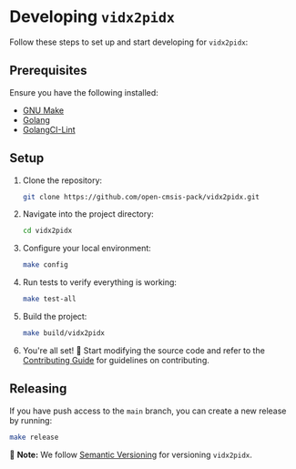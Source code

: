 # Developing `vidx2pidx`

Follow these steps to set up and start developing for `vidx2pidx`:

## Prerequisites

Ensure you have the following installed:

- [GNU Make](https://www.gnu.org/software/make/)
- [Golang](https://golang.org/doc/install)
- [GolangCI-Lint](https://golangci-lint.run/usage/install/#local-installation)

## Setup

1. Clone the repository:

   ```sh
   git clone https://github.com/open-cmsis-pack/vidx2pidx.git
   ```

2. Navigate into the project directory:

   ```sh
   cd vidx2pidx
   ```

3. Configure your local environment:

   ```sh
   make config
   ```

4. Run tests to verify everything is working:

   ```sh
   make test-all
   ```

5. Build the project:

   ```sh
   make build/vidx2pidx
   ```

6. You're all set! 🎉 Start modifying the source code and refer to the [Contributing Guide](CONTRIBUTING.md)
for guidelines on contributing.

## Releasing

If you have push access to the `main` branch, you can create a new release by running:

```sh
make release
```

📌 **Note:** We follow [Semantic Versioning](https://semver.org/) for versioning `vidx2pidx`.  
